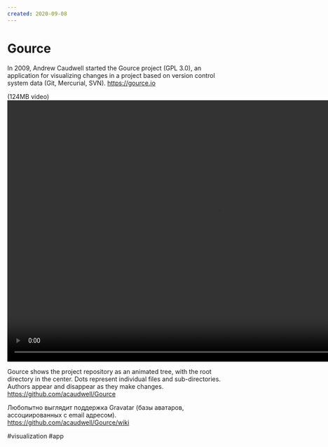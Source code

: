 ```yaml
---
created: 2020-09-08
---
```


# Gource

In 2009, Andrew Caudwell started the Gource project (GPL 3.0), an application for visualizing changes in a project based on version control system data (Git, Mercurial, SVN).
https://gource.io

(124MB video)
<video width="960" height="596" controls>
  <source src="https://storage.googleapis.com/micro-public/gource.mp4" type="video/mp4">
</video>

Gource shows the project repository as an animated tree, with the root directory in the center.
Dots represent individual files and sub-directories. Authors appear and disappear as they make changes.
https://github.com/acaudwell/Gource

Любопытно выглядит поддержка Gravatar (базы аватаров, ассоциированных с email адресом).
https://github.com/acaudwell/Gource/wiki

#visualization #app
